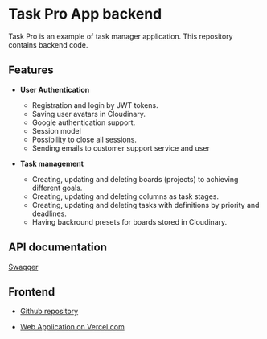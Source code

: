 # Task Pro App backend

Task Pro is an example of task manager application. This repository contains
backend code.

## Features

- **User Authentication**

  - Registration and login by JWT tokens.
  - Saving user avatars in Cloudinary.
  - Google authentication support.
  - Session model
  - Possibility to close all sessions.
  - Sending emails to customer support service and user

- **Task management**
  - Creating, updating and deleting boards (projects) to achieving different
    goals.
  - Creating, updating and deleting columns as task stages.
  - Creating, updating and deleting tasks with definitions by priority and
    deadlines.
  - Having backround presets for boards stored in Cloudinary.

## API documentation

[Swagger](https://task-pro-app-0x3n.onrender.com/api-docs/#/)

## Frontend

- [Github repository](https://github.com/jackavryashnik/task-pro)

- [Web Application on Vercel.com](https://task-pro-kohl.vercel.app)
